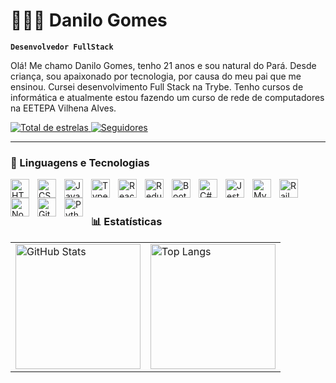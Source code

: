 # 👩🏻‍💻 Danilo Gomes

**`Desenvolvedor FullStack`**

Olá! Me chamo Danilo Gomes, tenho 21 anos e sou natural do Pará. Desde criança, sou apaixonado por tecnologia, por causa do meu pai que me ensinou. Cursei desenvolvimento Full Stack na Trybe. Tenho cursos de informática e atualmente estou fazendo um curso de rede de computadores na EETEPA Vilhena Alves.

<p align="left">
    <a href="https://github.com/danilodg?tab=repositories&sort=stargazers">
        <img
            alt="Total de estrelas"
            title="Total de estrelas GitHub"
            src="https://custom-icon-badges.demolab.com/github/stars/danilodg?color=55960c&style=for-the-badge&labelColor=488207&logo=star&label=estrelas"
        />
    </a>
    <a href="https://github.com/danilodg?tab=followers">
        <img
            alt="Seguidores"
            title="Me siga no GitHub"
            src="https://custom-icon-badges.demolab.com/github/followers/danilodg?color=236ad3&labelColor=1155ba&style=for-the-badge&logo=github&label=Seguidores&logoColor=white"
        />
    </a>
</p>

---

### 🤖 Linguagens e Tecnologias

<img
    align="left"
    alt="HTML"
    title="HTML"
    width="30px"
    style="padding-right: 10px;"
    src="https://cdn.jsdelivr.net/gh/devicons/devicon@latest/icons/html5/html5-original.svg"
/>
<img
    align="left"
    alt="CSS"
    title="CSS"
    width="30px"
    style="padding-right: 10px;"
    src="https://cdn.jsdelivr.net/gh/devicons/devicon@latest/icons/css3/css3-original.svg"
/>
<img
    align="left"
    alt="JavaScript"
    title="JavaScript"
    width="30px"
    style="padding-right: 10px;"
    src="https://cdn.jsdelivr.net/gh/devicons/devicon@latest/icons/javascript/javascript-original.svg"
/>
<img
    align="left"
    alt="TypeScript"
    title="TypeScript"
    width="30px"
    style="padding-right: 10px;"
    src="https://cdn.jsdelivr.net/gh/devicons/devicon@latest/icons/typescript/typescript-original.svg"
/>
<img
    align="left"
    alt="React"
    title="React"
    width="30px"
    style="padding-right: 10px;"
    src="https://cdn.jsdelivr.net/gh/devicons/devicon@latest/icons/react/react-original.svg"
/>
<img
    align="left"
    alt="Redux"
    title="Redux"
    width="30px"
    style="padding-right: 10px;"
    src="https://cdn.jsdelivr.net/gh/devicons/devicon@latest/icons/redux/redux-original.svg"
/>
<img
    align="left"
    alt="Bootstrap"
    title="Bootstrap"
    width="30px"
    style="padding-right: 10px;"
    src="https://cdn.jsdelivr.net/gh/devicons/devicon@latest/icons/bootstrap/bootstrap-original.svg"
/>
<img
    align="left"
    alt="C#"
    title="C#"
    width="30px"
    style="padding-right: 10px;"
    src="https://cdn.jsdelivr.net/gh/devicons/devicon@latest/icons/csharp/csharp-original.svg"
/>
<img
    align="left"
    alt="Jest"
    title="Jest"
    width="30px"
    style="padding-right: 10px;"
    src="https://cdn.jsdelivr.net/gh/devicons/devicon@latest/icons/jest/jest-plain.svg"
/>
<img
    align="left"
    alt="MySql"
    title="MySql"
    width="30px"
    style="padding-right: 10px;"
    src="https://cdn.jsdelivr.net/gh/devicons/devicon@latest/icons/mysql/mysql-original.svg"
/>
<img
    align="left"
    alt="Railway"
    title="Railway"
    width="30px"
    style="padding-right: 10px;"
    src="https://cdn.jsdelivr.net/gh/devicons/devicon@latest/icons/railway/railway-original.svg"
/>
<img
    align="left"
    alt="Nodejs"
    title="Nodejs"
    width="30px"
    style="padding-right: 10px;"
    src="https://cdn.jsdelivr.net/gh/devicons/devicon@latest/icons/nodejs/nodejs-original.svg"
/>
<img
    align="left"
    alt="Git"
    title="Git"
    width="30px"
    style="padding-right: 10px;"
    src="https://cdn.jsdelivr.net/gh/devicons/devicon@latest/icons/git/git-original.svg"
/>
<img
    align="left"
    alt="Python"
    title="Python"
    width="30px"
    style="padding-right: 10px;"
    src="https://cdn.jsdelivr.net/gh/devicons/devicon@latest/icons/python/python-original.svg"
/>

<br/>
<br/>

### 📊 Estatísticas

<table>
  <tr>
    <td>
      <img
        alt="GitHub Stats"
        height="200"
        src="https://github-readme-stats.vercel.app/api?username=danilodg&show_icons=true&theme=tokyonight&include_all_commits=true&locale=pt-br"
      />
    </td>
    <td>
      <img
        alt="Top Langs"
        height="200"
        src="https://github-readme-stats.vercel.app/api/top-langs/?username=danilodg&theme=tokyonight&layout=compact&custom_title=Tecnologias&langs_count=9"
      />
    </td>
  </tr>
</table>

